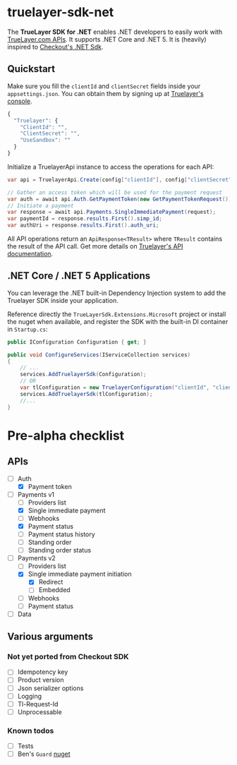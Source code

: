 # truelayer-sdk-net
The **TrueLayer SDK for .NET** enables .NET developers to easily work with [TrueLayer.com APIs](https://docs.truelayer.com/). It supports .NET Core and .NET 5. It is (heavily) inspired to [Checkout's .NET Sdk](https://github.com/checkout/checkout-sdk-net).

## Quickstart
Make sure you fill the `clientId` and `clientSecret` fields inside your `appsettings.json`.
You can obtain them by signing up at [Truelayer's console](https://console.truelayer.com/?auto=signup).
```JavaScript
{
  "Truelayer": {
    "ClientId": "",
    "ClientSecret": "",
    "UseSandbox": ""
  }
}
```

Initialize a TruelayerApi instance to access the operations for each API:
```C#
var api = TruelayerApi.Create(config["clientId"], config["clientSecret"], useSandbox: true);

// Gather an access token which will be used for the payment request
var auth = await api.Auth.GetPaymentToken(new GetPaymentTokenRequest());
// Initiate a payment
var response = await api.Payments.SingleImmediatePayment(request);
var paymentId = response.results.First().simp_id;
var authUri = response.results.First().auth_uri;
```
All API operations return an `ApiResponse<TResult>` where `TResult` contains the result of the API call. Get more details on [Truelayer's API documentation](https://docs.truelayer.com/).

## .NET Core / .NET 5 Applications
You can leverage the .NET built-in Dependency Injection system to add the Truelayer SDK inside your application.

Reference directly the `TrueLayerSdk.Extensions.Microsoft` project or install the nuget when available, and register the SDK with the built-in DI container in `Startup.cs`:

```C#
public IConfiguration Configuration { get; }

public void ConfigureServices(IServiceCollection services)
{
    // ...
    services.AddTruelayerSdk(Configuration);
    // OR
    var tlConfiguration = new TruelayerConfiguration("clientId", "clientSecret", useSandbox: true);
    services.AddTruelayerSdk(tlConfiguration);
    //...
}
```

# Pre-alpha checklist

## APIs
- [ ] Auth
  - [x] Payment token
- [ ] Payments v1
  - [ ] Providers list
  - [x] Single immediate payment
  - [ ] Webhooks
  - [x] Payment status
  - [ ] Payment status history
  - [ ] Standing order
  - [ ] Standing order status
- [ ] Payments v2
  - [ ] Providers list
  - [x] Single immediate payment initiation
    - [x] Redirect
    - [ ] Embedded
  - [ ] Webhooks
  - [ ] Payment status
- [ ] Data

## Various arguments

### Not yet ported from Checkout SDK
- [ ] Idempotency key
- [ ] Product version
- [ ] Json serializer options
- [ ] Logging
- [ ] Tl-Request-Id
- [ ] Unprocessable

### Known todos
- [ ] Tests
- [ ] Ben's `Guard` [nuget](https://github.com/benfoster/o9d-guard)
